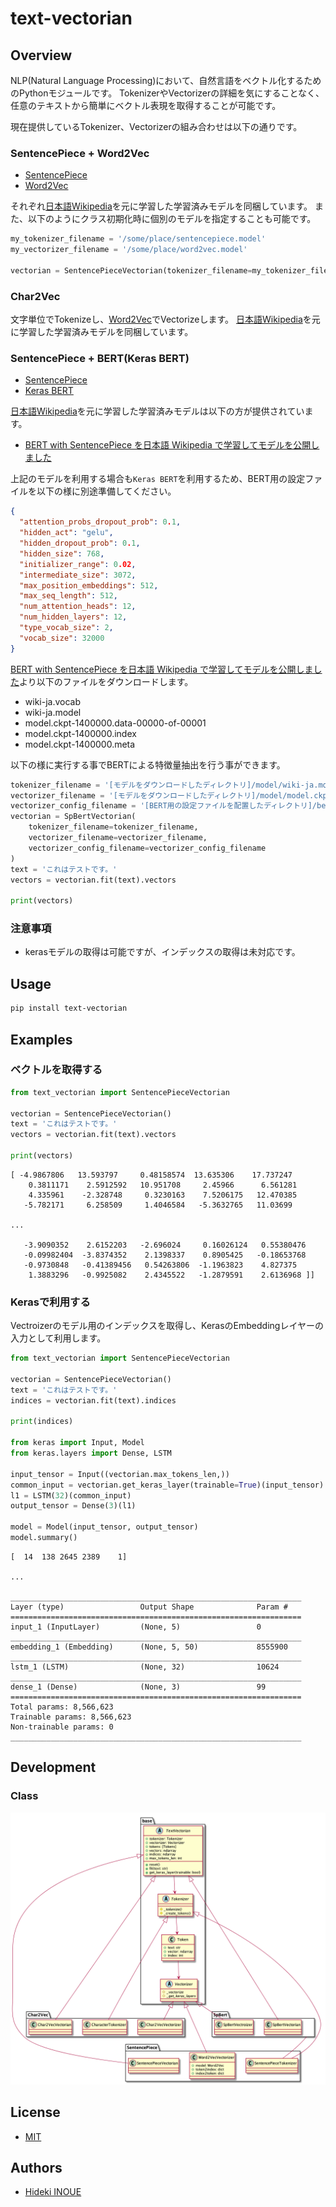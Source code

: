 # text-vectorian

## Overview

NLP(Natural Language Processing)において、自然言語をベクトル化するためのPythonモジュールです。
TokenizerやVectorizerの詳細を気にすることなく、任意のテキストから簡単にベクトル表現を取得することが可能です。

現在提供しているTokenizer、Vectorizerの組み合わせは以下の通りです。

### SentencePiece + Word2Vec

* [SentencePiece](https://github.com/google/sentencepiece)
* [Word2Vec](https://code.google.com/archive/p/word2vec/)

それぞれ[日本語Wikipedia](https://dumps.wikimedia.org/jawiki/)を元に学習した学習済みモデルを同梱しています。
また、以下のようにクラス初期化時に個別のモデルを指定することも可能です。

```python
my_tokenizer_filename = '/some/place/sentencepiece.model'
my_vectorizer_filename = '/some/place/word2vec.model'

vectorian = SentencePieceVectorian(tokenizer_filename=my_tokenizer_filename, vectorizer_filename=my_vectorizer_filename)
```

### Char2Vec

文字単位でTokenizeし、[Word2Vec](https://code.google.com/archive/p/word2vec/)でVectorizeします。
[日本語Wikipedia](https://dumps.wikimedia.org/jawiki/)を元に学習した学習済みモデルを同梱しています。

### SentencePiece + BERT(Keras BERT)

* [SentencePiece](https://github.com/google/sentencepiece)
* [Keras BERT](https://github.com/CyberZHG/keras-bert)

[日本語Wikipedia](https://dumps.wikimedia.org/jawiki/)を元に学習した学習済みモデルは以下の方が提供されています。

* [BERT with SentencePiece を日本語 Wikipedia で学習してモデルを公開しました](https://yoheikikuta.github.io/bert-japanese/)

上記のモデルを利用する場合も`Keras BERT`を利用するため、BERT用の設定ファイルを以下の様に別途準備してください。

```json
{
  "attention_probs_dropout_prob": 0.1,
  "hidden_act": "gelu",
  "hidden_dropout_prob": 0.1,
  "hidden_size": 768,
  "initializer_range": 0.02,
  "intermediate_size": 3072,
  "max_position_embeddings": 512,
  "max_seq_length": 512,
  "num_attention_heads": 12,
  "num_hidden_layers": 12,
  "type_vocab_size": 2,
  "vocab_size": 32000
}
```

[BERT with SentencePiece を日本語 Wikipedia で学習してモデルを公開しました](https://yoheikikuta.github.io/bert-japanese/)より以下のファイルをダウンロードします。

* wiki-ja.vocab
* wiki-ja.model
* model.ckpt-1400000.data-00000-of-00001
* model.ckpt-1400000.index
* model.ckpt-1400000.meta

以下の様に実行する事でBERTによる特徴量抽出を行う事ができます。

```python
tokenizer_filename = '[モデルをダウンロードしたディレクトリ]/model/wiki-ja.model'
vectorizer_filename = '[モデルをダウンロードしたディレクトリ]/model/model.ckpt-1400000'
vectorizer_config_filename = '[BERT用の設定ファイルを配置したディレクトリ]/bert_japanese_config.json'
vectorian = SpBertVectorian(
    tokenizer_filename=tokenizer_filename,
    vectorizer_filename=vectorizer_filename,
    vectorizer_config_filename=vectorizer_config_filename
)
text = 'これはテストです。'
vectors = vectorian.fit(text).vectors

print(vectors)
```

### 注意事項

* kerasモデルの取得は可能ですが、インデックスの取得は未対応です。

## Usage

```bash
pip install text-vectorian
```

## Examples

### ベクトルを取得する

```python
from text_vectorian import SentencePieceVectorian

vectorian = SentencePieceVectorian()
text = 'これはテストです。'
vectors = vectorian.fit(text).vectors

print(vectors)
```

```
[ -4.9867806   13.593797     0.48158574  13.635306    17.737247
    0.3811171    2.5912592   10.951708     2.45966      6.561281
    4.335961    -2.328748     0.3230163    7.5206175   12.470385
   -5.782171     6.258509     1.4046584   -5.3632765   11.03699

...

   -3.9090352    2.6152203   -2.696024     0.16026124   0.55380476
   -0.09982404  -3.8374352    2.1398337    0.8905425   -0.18653768
   -0.9730848   -0.41389456   0.54263806  -1.1963823    4.827375
    1.3883296   -0.9925082    2.4345522   -1.2879591    2.6136968 ]]
```

### Kerasで利用する

Vectroizerのモデル用のインデックスを取得し、KerasのEmbeddingレイヤーの入力として利用します。

```python
from text_vectorian import SentencePieceVectorian

vectorian = SentencePieceVectorian()
text = 'これはテストです。'
indices = vectorian.fit(text).indices

print(indices)

from keras import Input, Model
from keras.layers import Dense, LSTM

input_tensor = Input((vectorian.max_tokens_len,))
common_input = vectorian.get_keras_layer(trainable=True)(input_tensor)
l1 = LSTM(32)(common_input)
output_tensor = Dense(3)(l1)

model = Model(input_tensor, output_tensor)
model.summary()
```

```
[  14  138 2645 2389    1]

...

_________________________________________________________________
Layer (type)                 Output Shape              Param #
=================================================================
input_1 (InputLayer)         (None, 5)                 0
_________________________________________________________________
embedding_1 (Embedding)      (None, 5, 50)             8555900
_________________________________________________________________
lstm_1 (LSTM)                (None, 32)                10624
_________________________________________________________________
dense_1 (Dense)              (None, 3)                 99
=================================================================
Total params: 8,566,623
Trainable params: 8,566,623
Non-trainable params: 0
_________________________________________________________________
```

## Development

### Class

![](docs/class.png)

## License

* [MIT](https://github.com/lhideki/text-vectorian/blob/master/LICENSE)

## Authors

* [Hideki INOUE](https://github.com/lhideki)
